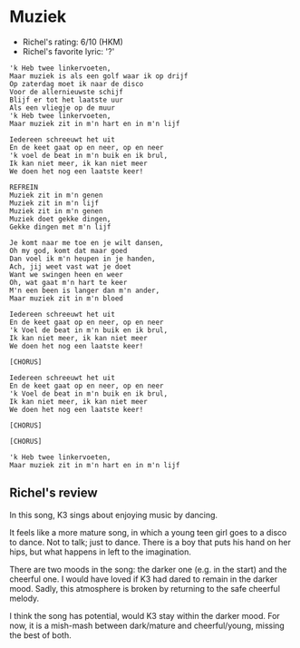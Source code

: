 # Muziek

 * Richel's rating: 6/10 (HKM)
 * Richel's  favorite lyric: '?'

```
'k Heb twee linkervoeten,
Maar muziek is als een golf waar ik op drijf
Op zaterdag moet ik naar de disco
Voor de allernieuwste schijf
Blijf er tot het laatste uur
Als een vliegje op de muur
'k Heb twee linkervoeten,
Maar muziek zit in m'n hart en in m'n lijf

Iedereen schreeuwt het uit
En de keet gaat op en neer, op en neer
'k voel de beat in m'n buik en ik brul,
Ik kan niet meer, ik kan niet meer
We doen het nog een laatste keer!

REFREIN
Muziek zit in m'n genen
Muziek zit in m'n lijf
Muziek zit in m'n genen
Muziek doet gekke dingen,
Gekke dingen met m'n lijf

Je komt naar me toe en je wilt dansen,
Oh my god, komt dat maar goed
Dan voel ik m'n heupen in je handen,
Ach, jij weet vast wat je doet
Want we swingen heen en weer
Oh, wat gaat m'n hart te keer
M'n een been is langer dan m'n ander,
Maar muziek zit in m'n bloed

Iedereen schreeuwt het uit
En de keet gaat op en neer, op en neer
'k Voel de beat in m'n buik en ik brul,
Ik kan niet meer, ik kan niet meer
We doen het nog een laatste keer!

[CHORUS]

Iedereen schreeuwt het uit
En de keet gaat op en neer, op en neer
'k Voel de beat in m'n buik en ik brul,
Ik kan niet meer, ik kan niet meer
We doen het nog een laatste keer!

[CHORUS]

[CHORUS]

'k Heb twee linkervoeten,
Maar muziek zit in m'n hart en in m'n lijf
```

## Richel's review

In this song, K3 sings about enjoying music by dancing.

It feels like a more mature song, in which a young teen girl
goes to a disco to dance. Not to talk; just to dance.
There is a boy that puts his hand on her hips, but what happens
in left to the imagination.

There are two moods in the song: the darker one (e.g. in the start)
and the cheerful one. I would have loved if K3 had dared to remain 
in the darker mood. Sadly, this atmosphere is broken by returning
to the safe cheerful melody.

I think the song has potential, would K3 stay within the darker mood. 
For now, it is a mish-mash between dark/mature and cheerful/young,
missing the best of both.

